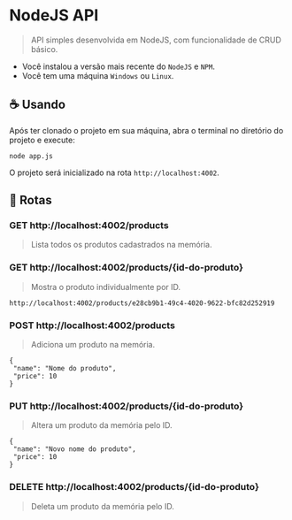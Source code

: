 # NodeJS API

> API simples desenvolvida em NodeJS, com funcionalidade de CRUD básico.

* Você instalou a versão mais recente do `NodeJS` e `NPM`.
* Você tem uma máquina `Windows` ou `Linux`. 


## ☕ Usando

Após ter clonado o projeto em sua máquina, abra o terminal no diretório do projeto e execute:

```
node app.js
``` 

O projeto será inicializado na rota `http://localhost:4002`.

## 🔸 Rotas

### GET http://localhost:4002/products

> Lista todos os produtos cadastrados na memória.

### GET http://localhost:4002/products/{id-do-produto}

> Mostra o produto individualmente por ID.

 ```
http://localhost:4002/products/e28cb9b1-49c4-4020-9622-bfc82d252919
 ```


### POST http://localhost:4002/products

> Adiciona um produto na memória.

 ```
 {
  "name": "Nome do produto",
  "price": 10
 }
 ```
 
 ### PUT http://localhost:4002/products/{id-do-produto}

> Altera um produto da memória pelo ID.

 ```
 {
  "name": "Novo nome do produto",
  "price": 10
 }
 ```
 
  ### DELETE http://localhost:4002/products/{id-do-produto}

> Deleta um produto da memória pelo ID.

 
 
